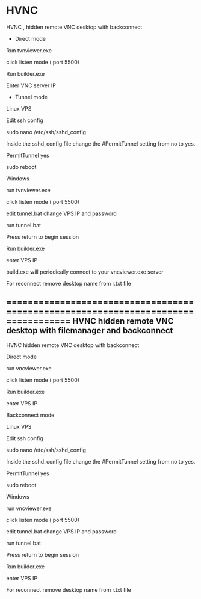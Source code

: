 # HVNC
HVNC , hidden remote VNC desktop with backconnect


- Direct  mode

Run tvnviewer.exe

click listen mode ( port 5500)

Run  builder.exe

Enter VNC  server IP

- Tunnel mode

Linux  VPS 

Edit ssh config 

sudo nano /etc/ssh/sshd_config

Inside the sshd_config file  change the #PermitTunnel setting from no to yes.

PermitTunnel yes

sudo reboot

Windows

run tvnviewer.exe

click listen mode ( port 5500)

edit tunnel.bat change VPS IP and password

run tunnel.bat

Press return to begin session

Run  builder.exe

enter VPS IP

build.exe will periodically connect to your vncviewer.exe server

For reconnect remove desktop name from r.txt file

==================================================================================
HVNC hidden remote VNC desktop with filemanager and backconnect
-
HVNC hidden remote VNC desktop with backconnect

Direct mode

run vncviewer.exe

click listen mode ( port 5500)

Run builder.exe

enter VPS IP

Backconnect mode

Linux VPS

Edit ssh config

sudo nano /etc/ssh/sshd_config

Inside the sshd_config file change the #PermitTunnel setting from no to yes.

PermitTunnel yes

sudo reboot

Windows

run vncviewer.exe

click listen mode ( port 5500)

edit tunnel.bat change VPS IP and password

run tunnel.bat

Press return to begin session

Run builder.exe

enter VPS IP

For reconnect remove desktop name from r.txt file

